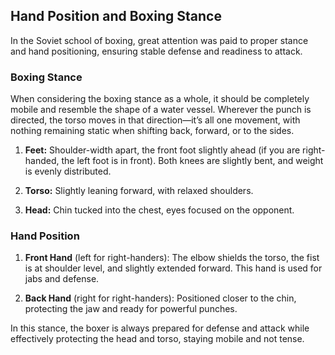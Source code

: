 
## Hand Position and Boxing Stance

In the Soviet school of boxing, great attention was paid to proper stance and hand positioning, ensuring stable defense and readiness to attack.

### Boxing Stance

When considering the boxing stance as a whole, it should be completely mobile and resemble the shape of a water vessel. Wherever the punch is directed, the torso moves in that direction—it’s all one movement, with nothing remaining static when shifting back, forward, or to the sides.

1. **Feet:** Shoulder-width apart, the front foot slightly ahead (if you are right-handed, the left foot is in front). Both knees are slightly bent, and weight is evenly distributed.

2. **Torso:** Slightly leaning forward, with relaxed shoulders.

3. **Head:** Chin tucked into the chest, eyes focused on the opponent.

### Hand Position

1. **Front Hand** (left for right-handers): The elbow shields the torso, the fist is at shoulder level, and slightly extended forward. This hand is used for jabs and defense.

2. **Back Hand** (right for right-handers): Positioned closer to the chin, protecting the jaw and ready for powerful punches.

In this stance, the boxer is always prepared for defense and attack while effectively protecting the head and torso, staying mobile and not tense.
